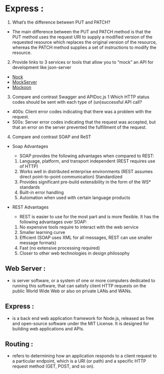 # Express : 

1. What’s the difference between PUT and PATCH? 
  * The main difference between the PUT and PATCH method is that the PUT method uses the request URI to supply a modified version of the requested resource which replaces the original version of the resource, whereas the PATCH method supplies a set of instructions to modify the resource.

2. Provide links to 3 services or tools that allow you to “mock” an API for development like json-server
  * [Nock](https://github.com/nock/nock)
  * [MockServer](https://www.mock-server.com/)
  * [Mockoon](https://mockoon.com/)

3. Compare and contrast Swagger and APIDoc.js 1 Which HTTP status codes should be sent with each type of (un)successful API call?
  * 400s: Client error codes indicating that there was a problem with the request.
  * 500s: Server error codes indicating that the request was accepted, but that an error on the server prevented the fulfillment of the request.

4. Compare and contrast SOAP and ReST 
  * Soap Advantages
     * SOAP provides the following advantages when compared to REST:
      1. Language, platform, and transport independent (REST requires use of HTTP)
      2. Works well in distributed enterprise environments (REST assumes direct point-to-point communication) Standardized
      3. Provides significant pre-build extensibility in the form of the WS* standards
      4. Built-in error handling
      5. Automation when used with certain language products

 * REST Advantages
     * REST is easier to use for the most part and is more flexible. It has the following advantages over SOAP:
      1. No expensive tools require to interact with the web service
      2. Smaller learning curve
      3. Efficient (SOAP uses XML for all messages, REST can use smaller message formats)
      4. Fast (no extensive processing required)
      5. Closer to other web technologies in design philosophy




## Web Server : 
* is server software, or a system of one or more computers dedicated to running this software, that can satisfy client HTTP requests on the public World Wide Web or also on private LANs and WANs.
## Express : 
* is a back end web application framework for Node.js, released as free and open-source software under the MIT License. It is designed for building web applications and APIs.
## Routing : 
* refers to determining how an application responds to a client request to a particular endpoint, which is a URI (or path) and a specific HTTP request method (GET, POST, and so on).


  
